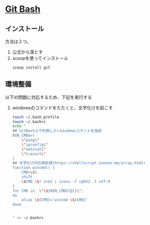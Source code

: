 # [Git Bash]()

## インストール
方法は２つ。
1. 公式から落とす
2. scoopを使ってインストール
    ```sh
    scoop install git
    ```

## 環境整備
以下の問題に対応するため、下記を実行する
1. windowsのコマンドをたたくと、文字化けを起こす

    ```sh
    touch ~/.bash_profile
    touch ~/.bashrc
    echo "
    ## GitBash上で利用したいwindowsコマンドを指定
    WIN_CMDS=(
        \"ping\"
        \"ipconfig\"
        \"netstat\"
        \"tracert\"
    )
    ## 文字化け対応用処理(https://shellscript.sunone.me/array.html)
    function wincmd() {
        CMD=\$1
        shift
        \$CMD \$* 2>&1 | iconv -f cp932 -t utf-8
    }
    for CMD in  \"\${WIN_CMDS[@]}\";
    do
        alias \${CMD}='wincmd \${CMD}'
    done


    " >> ~/.bashrc
    ```